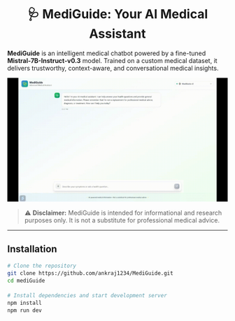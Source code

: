 <div align="center">

# 🩺 MediGuide: Your AI Medical Assistant

</div>

**MediGuide** is an intelligent medical chatbot powered by a fine-tuned **Mistral-7B-Instruct-v0.3** model. Trained on a custom medical dataset, it delivers trustworthy, context-aware, and conversational medical insights.


![Demo Preview](demo/demo.gif)


> ⚠️ **Disclaimer:** MediGuide is intended for informational and research purposes only. It is not a substitute for professional medical advice.

---

## Installation

```bash
# Clone the repository
git clone https://github.com/ankraj1234/MediGuide.git
cd mediGuide

# Install dependencies and start development server
npm install
npm run dev
